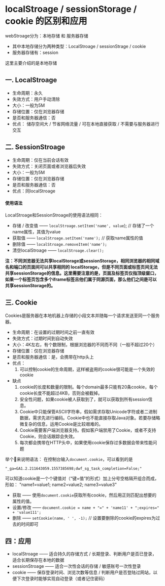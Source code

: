 

# localStroage / sessionStorage / cookie 的区别和应用

webStroage分为：本地存储 和 服务器存储

- 其中本地存储分为两种类型：LocalStroage / sessionStrage / cookie
- 服务器存储有：session

这里主要介绍的是本地存储

## **一. LocalStroage**

* 生命周期：永久
* 失效方式：用户手动清除
* 大小：一般为5M
* 存储位置：仅在浏览器存储
* 是否和服务器通信：否
* 优点： 储存空间大 / 节省网络流量 / 可在本地直接获取 / 不需要与服务器进行交互

## **二. SessionStroage**

* 生命周期：仅在当前会话有效
* 失效方式：关闭页面或者浏览器后失效
* 大小：一般为5M
* 存储位置：仅在浏览器存储
* 是否和服务器通信：否
* 优点：同localStroage

####  使用语法
LocalStroage和SessionStroage的使用语法相同：
* 存储 / 改变值 —— `localStroage.setItem('name', value`);  // 存储了一个name属性，其值为value
* 获取值 —— `localStroage.setItem('name');` // 获取name属性的值
* 删除值 —— `localStroage.removeItem('name');`
* 清空localStroage —— `localStroage.clear();`


**注：不同浏览器无法共享localStorage或sessionStorage，相同浏览器的相同域名和端口的页面间可以共享相同的 localStorage，但是不同页面或标签页间无法共享sessionStorage的信息。这里需要注意的是，页面及标签页仅指顶级窗口，如果一个标签页包含多个iframe标签且他们属于同源页面，那么他们之间是可以共享sessionStorage的。**


## **三. Cookie**

Cookies是服务器在本地机器上存储的小段文本并随每一个请求发送至同一个服务器。

* 生命周期：在设置的过期时间之前一直有效
* 失效方式：过期时间到自动失效
* 大小：4K左右，有个数限制，根据浏览器的不同而不同（一般不超过20个）
* 存储位置：仅在浏览器存储
* 是否和服务器通信：是，会携带在http头上
* 优点：
    1. 可以控制cookie的生命周期，这样被盗用的cookie很可能是一个失效的cookie
* 缺点
    1. cookie的长度和数量的限制。每个domain最多只能有20条cookie，每个cookie长度不能超过4KB，否则会被截掉。
    2. 安全性问题，如果cookie被人获取到了，就可以获取到所有session信息。
    3. Cookie中只能保管ASCII字符串，假如需求存取Unicode字符或者二进制数据，需求先进行编码。Cookie中也不能直接存取Java对象。若要存储略微复杂的信息，运用Cookie是比较艰难的。
    4. Cookie需要客户端浏览器支持。假如客户端禁用了Cookie，或者不支持Cookie，则会话跟踪会失效。
    5. 每次都会携带在HTTP头中，如果使用cookie保存过多数据会带来性能问题	


举个🌰来说明语法：
在控制台输入`document.cookie`，可以看到的是

    "_ga=GA1.2.211643059.1557385698;dwf_sg_task_completion=False;"

可以知道cookie是一个个键值对（“键=值”的形式）加上分号空格隔开组合而成， 形如： "name1=value1; name2=value2; name3=value3"

* 获取 —— 使用`document.cookie`获取所有cookie，然后用正则匹配出想要的属性的值。
* 设置/修改 —— `document.cookie = name + "=" + 'name11' + ";expires=" + 'value111';`
* 删除 —— `setCookie(name, ' ', -1);`  // 设置要删除的cookie的expires为过去的时间即可


## **四：应用**

* localStroage —— 适合持久的存储方式 / 长期登录、判断用户是否已登录，适合长期保存在本地的数据
* sessionStroage —— 适合一次性会话的存储 / 敏感账号一次性登录
* cookie ——  保存登录时间、浏览次数等信息 / 判断用户是否登陆过网站，以便下次登录时能够实现自动登录（或者记住密码）


